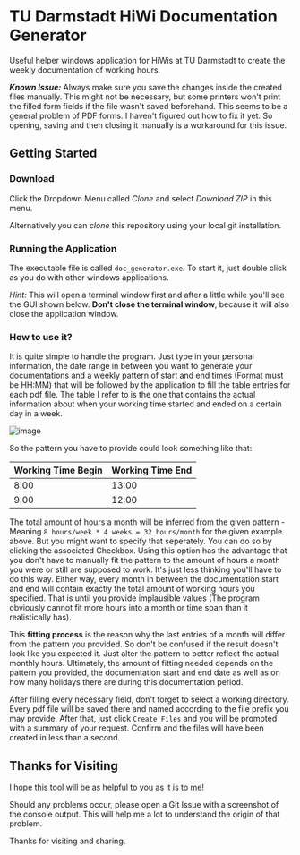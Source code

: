 # TU Darmstadt HiWi Documentation Generator

Useful helper windows application for HiWis at TU Darmstadt to create the weekly documentation of working hours.

**_Known Issue:_** Always make sure you save the changes inside the created files manually. This might not be necessary,
but some printers won't print the filled form fields if the file wasn't saved beforehand. This seems to be a general
problem of PDF forms. I haven't figured out how to fix it yet. So opening, saving and then closing it manually is a
workaround for this issue.

## Getting Started

### Download

Click the Dropdown Menu called *Clone* and select *Download ZIP* in this menu.

Alternatively you can *clone* this repository using your local git installation.

### Running the Application

The executable file is called `doc_generator.exe`. To start it, just double click as you do with other windows
applications.

*Hint:* This will open a terminal window first and after a little while you'll see the GUI shown below. **Don't close
the terminal window**, because it will also close the application window.

### How to use it?

It is quite simple to handle the program. Just type in your personal information, the date range in between you want to
generate your documentations and a weekly pattern of start and end times (Format must be HH:MM) that will be followed by
the application to fill the table entries for each pdf file. The table I refer to is the one that contains the actual
information about when your working time started and ended on a certain day in a week.

![image](https://user-images.githubusercontent.com/83639955/150775652-288af662-6a30-4d4f-98a2-fc54f12950b8.png)

So the pattern you have to provide could look something like that:

| Working Time Begin | Working Time End |
| --- | --- |
| 8:00 | 13:00 |
| 9:00 | 12:00 |

The total amount of hours a month will be inferred from the given pattern -
Meaning `8 hours/week * 4 weeks = 32 hours/month` for the given example above. But you might want to specify that
seperately. You can do so by clicking the associated Checkbox. Using this option has the advantage that you don't have
to manually fit the pattern to the amount of hours a month you were or still are supposed to work. It's just less
thinking you'll have to do this way. Either way, every month in between the documentation start and end will contain
exactly the total amount of working hours you specified. That is until you provide implausible values (The program
obviously cannot fit more hours into a month or time span than it realistically has).

This **fitting process** is the reason why the last entries of a month will differ from the pattern you provided. So
don't be confused if the result doesn't look like you expected it. Just alter the pattern to better reflect the actual
monthly hours. Ultimately, the amount of fitting needed depends on the pattern you provided, the documentation start and
end date as well as on how many holidays there are during this documentation period.

After filling every necessary field, don't forget to select a working directory. Every pdf file will be saved there and
named according to the file prefix you may provide. After that, just click `Create Files` and you will be prompted with
a summary of your request. Confirm and the files will have been created in less than a second.

## Thanks for Visiting

I hope this tool will be as helpful to you as it is to me!

Should any problems occur, please open a Git Issue with a screenshot of the console output. This will help me a lot to
understand the origin of that problem.

Thanks for visiting and sharing.
